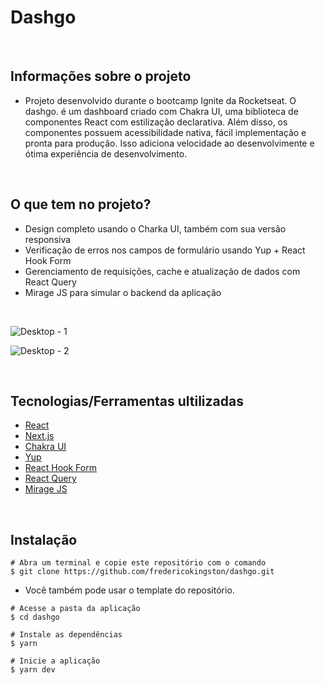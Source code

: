# Dashgo

&nbsp;

## Informações sobre o projeto

* Projeto desenvolvido durante o bootcamp Ignite da Rocketseat. O dashgo. é um dashboard criado com Chakra UI, uma biblioteca de componentes React com estilização declarativa. Além disso, os componentes possuem acessibilidade nativa, fácil implementação e pronta para produção. Isso adiciona velocidade ao desenvolvimente e ótima experiência de desenvolvimento. 

&nbsp;

## O que tem no projeto?

* Design completo usando o Charka UI, também com sua versão responsiva
* Verificação de erros nos campos de formulário usando Yup + React Hook Form
* Gerenciamento de requisições, cache e atualização de dados com React Query
* Mirage JS para simular o backend da aplicação

&nbsp;

![Desktop - 1](https://user-images.githubusercontent.com/29828278/121439762-f0428e80-c95c-11eb-882f-0ad37e869311.png)

![Desktop - 2](https://user-images.githubusercontent.com/29828278/121439774-f59fd900-c95c-11eb-9406-bf6123c6b029.png)

&nbsp;

## Tecnologias/Ferramentas ultilizadas

* [React](https://pt-br.reactjs.org/E)
* [Next.js](https://nextjs.org/)
* [Chakra UI](https://chakra-ui.com/)
* [Yup](https://github.com/jquense/yup)
* [React Hook Form](https://react-hook-form.com/)
* [React Query](https://react-query.tanstack.com/)
* [Mirage JS](https://miragejs.com/)

&nbsp;

## Instalação
```
# Abra um terminal e copie este repositório com o comando
$ git clone https://github.com/fredericokingston/dashgo.git
```
* Você também pode usar o template do repositório.

```
# Acesse a pasta da aplicação
$ cd dashgo

# Instale as dependências
$ yarn

# Inicie a aplicação
$ yarn dev

```

&nbsp;
